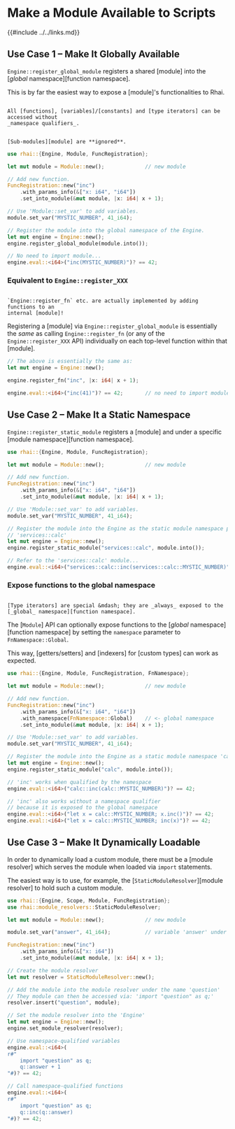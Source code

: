 Make a Module Available to Scripts
==================================

{{#include ../../links.md}}


Use Case 1 &ndash; Make It Globally Available
---------------------------------------------

`Engine::register_global_module` registers a shared [module] into the
[_global_ namespace][function namespace].

This is by far the easiest way to expose a [module]'s functionalities to Rhai.

```admonish tip.small "Tip: No qualifiers"

All [functions], [variables]/[constants] and [type iterators] can be accessed without
_namespace qualifiers_.
```

```admonish warning.small

[Sub-modules][module] are **ignored**.
```

```rust
use rhai::{Engine, Module, FuncRegistration};

let mut module = Module::new();             // new module

// Add new function.
FuncRegistration::new("inc")
    .with_params_info(&["x: i64", "i64"])
    .set_into_module(&mut module, |x: i64| x + 1);

// Use 'Module::set_var' to add variables.
module.set_var("MYSTIC_NUMBER", 41_i64);

// Register the module into the global namespace of the Engine.
let mut engine = Engine::new();
engine.register_global_module(module.into());

// No need to import module...
engine.eval::<i64>("inc(MYSTIC_NUMBER)")? == 42;
```

### Equivalent to `Engine::register_XXX`

```admonish question.side "Trivia"

`Engine::register_fn` etc. are actually implemented by adding functions to an
internal [module]!
```

Registering a [module] via `Engine::register_global_module` is essentially the _same_
as calling `Engine::register_fn` (or any of the `Engine::register_XXX` API) individually
on each top-level function within that [module].

```rust
// The above is essentially the same as:
let mut engine = Engine::new();

engine.register_fn("inc", |x: i64| x + 1);

engine.eval::<i64>("inc(41)")? == 42;       // no need to import module
```


Use Case 2 &ndash; Make It a Static Namespace
---------------------------------------------

`Engine::register_static_module` registers a [module] and under a specific
[module namespace][function namespace].

```rust
use rhai::{Engine, Module, FuncRegistration};

let mut module = Module::new();             // new module

// Add new function.
FuncRegistration::new("inc")
    .with_params_info(&["x: i64", "i64"])
    .set_into_module(&mut module, |x: i64| x + 1);

// Use 'Module::set_var' to add variables.
module.set_var("MYSTIC_NUMBER", 41_i64);

// Register the module into the Engine as the static module namespace path
// 'services::calc'
let mut engine = Engine::new();
engine.register_static_module("services::calc", module.into());

// Refer to the 'services::calc' module...
engine.eval::<i64>("services::calc::inc(services::calc::MYSTIC_NUMBER)")? == 42;
```

### Expose functions to the global namespace

```admonish tip.side "Tip: Type iterators"

[Type iterators] are special &mdash; they are _always_ exposed to the
[_global_ namespace][function namespace].
```

The [`Module`] API can optionally expose functions to the [_global_ namespace][function namespace]
by setting the `namespace` parameter to `FnNamespace::Global`.

This way, [getters/setters] and [indexers] for [custom types] can work as expected.

```rust
use rhai::{Engine, Module, FuncRegistration, FnNamespace};

let mut module = Module::new();             // new module

// Add new function.
FuncRegistration::new("inc")
    .with_params_info(&["x: i64", "i64"])
    .with_namespace(FnNamespace::Global)    // <- global namespace
    .set_into_module(&mut module, |x: i64| x + 1);

// Use 'Module::set_var' to add variables.
module.set_var("MYSTIC_NUMBER", 41_i64);

// Register the module into the Engine as a static module namespace 'calc'
let mut engine = Engine::new();
engine.register_static_module("calc", module.into());

// 'inc' works when qualified by the namespace
engine.eval::<i64>("calc::inc(calc::MYSTIC_NUMBER)")? == 42;

// 'inc' also works without a namespace qualifier
// because it is exposed to the global namespace
engine.eval::<i64>("let x = calc::MYSTIC_NUMBER; x.inc()")? == 42;
engine.eval::<i64>("let x = calc::MYSTIC_NUMBER; inc(x)")? == 42;
```


Use Case 3 &ndash; Make It Dynamically Loadable
-----------------------------------------------

In order to dynamically load a custom module, there must be a [module resolver] which serves
the module when loaded via `import` statements.

The easiest way is to use, for example, the [`StaticModuleResolver`][module resolver] to hold such
a custom module.

```rust
use rhai::{Engine, Scope, Module, FuncRegistration};
use rhai::module_resolvers::StaticModuleResolver;

let mut module = Module::new();             // new module

module.set_var("answer", 41_i64);           // variable 'answer' under module

FuncRegistration::new("inc")
    .with_params_info(&["x: i64"])
    .set_into_module(&mut module, |x: i64| x + 1);

// Create the module resolver
let mut resolver = StaticModuleResolver::new();

// Add the module into the module resolver under the name 'question'
// They module can then be accessed via: 'import "question" as q;'
resolver.insert("question", module);

// Set the module resolver into the 'Engine'
let mut engine = Engine::new();
engine.set_module_resolver(resolver);

// Use namespace-qualified variables
engine.eval::<i64>(
r#"
    import "question" as q;
    q::answer + 1
"#)? == 42;

// Call namespace-qualified functions
engine.eval::<i64>(
r#"
    import "question" as q;
    q::inc(q::answer)
"#)? == 42;
```
